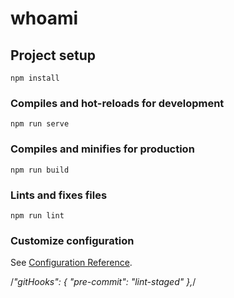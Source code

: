 # whoami

## Project setup
```
npm install
```

### Compiles and hot-reloads for development
```
npm run serve
```

### Compiles and minifies for production
```
npm run build
```

### Lints and fixes files
```
npm run lint
```

### Customize configuration
See [Configuration Reference](https://cli.vuejs.org/config/).

<!-- 소개 -->
<!-- 경력 -->
<!-- 언어 -->
<!-- 프로젝트 -->

/*"gitHooks": {
    "pre-commit": "lint-staged"
  },*/